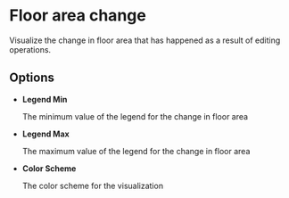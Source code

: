 # Floor area change

Visualize the change in floor area that has happened as a result of editing operations.

## Options

* **Legend Min**

  The minimum value of the legend for the change in floor area

* **Legend Max**

  The maximum value of the legend for the change in floor area

* **Color Scheme**

  The color scheme for the visualization